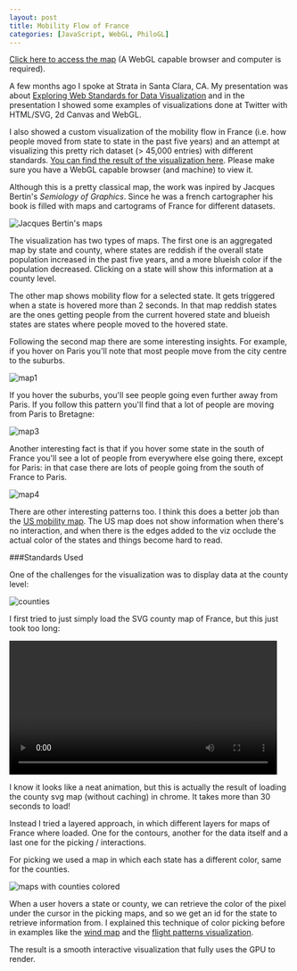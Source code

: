 ```yaml
---
layout: post
title: Mobility Flow of France
categories: [JavaScript, WebGL, PhiloGL]
---
```


[Click here to access the map](http://philogb.github.io/france/) (A WebGL capable browser and computer
is required).

A few months ago I spoke at Strata in Santa Clara, CA. My
presentation was about [Exploring Web Standards for Data
Visualization](http://strata.oreilly.com/2013/01/exploring-web-standards-for-high-data-density-visualizations.html) and in the presentation I showed some examples of
visualizations done at Twitter with HTML/SVG, 2d Canvas and WebGL.

I also showed a custom visualization of the mobility flow in France
(i.e. how people moved from state to state in the past five years) and
an attempt at visualizing this pretty rich dataset (> 45,000 entries) with
different standards. [You can find the result of the visualization
here](http://philogb.github.io/france). Please make sure you have a WebGL capable browser (and machine)
to view it.

Although this is a pretty classical map, the work was inpired by Jacques
Bertin's *Semiology of Graphics*. Since he was a french cartographer his
book is filled with maps and cartograms of France for different
datasets.

![Jacques Bertin's maps](/blog/assets/france/bertin.png)

The visualization has two types of maps. The first one is an aggregated
map by state and county, where states are reddish if the overall state
population increased in the past five years, and a more blueish color if
the population decreased. Clicking on a state will show this information
at a county level.

The other map shows mobility flow for a selected state. It gets triggered when a state is hovered more than 2 seconds. In that map reddish states are the ones getting people from the current hovered state and blueish states are states where people moved to the hovered state.

Following the second map there are some interesting insights. For
example, if you hover on Paris you'll note that most people move from
the city centre to the suburbs.

![map1](/blog/assets/france/1.png)

If you hover the suburbs, you'll see
people going even further away from Paris. If you follow this pattern
you'll find that a lot of people are moving from Paris to Bretagne:

![map3](/blog/assets/france/3.png)

Another interesting fact is that if you hover some state in the south of
France you'll see a lot of people from everywhere else going there,
except for Paris: in that case there are lots of people going from the
south of France to Paris.

![map4](/blog/assets/france/4.png)

There are other interesting patterns too.
I think this does a better job than the [US mobility map](http://www.forbes.com/special-report/2011/migration.html). The US map
does not show information when there's no interaction, and when there is
the edges added to the viz occlude the actual color of the states and
things become hard to read.

###Standards Used

One of the challenges for the visualization was to display data at the county level:

![counties](/blog/assets/france/county.png)

I first tried to just simply load the SVG county map of France, but this
just took too long:

<video controls="true" width="480">
  <source src="/blog/assets/france/france-svg.mp4" type='video/mp4; codecs="avc1.42E01E, mp4a.40.2"' />
  <source src="/blog/assets/france/france-svg.webm" />
</video>

I know it looks like a neat animation, but this is actually the result
of loading the county svg map (without caching) in chrome. It takes more
than 30 seconds to load!

Instead I tried a layered approach, in which different layers for maps
of France where loaded. One for the contours, another for the data
itself and a last one for the picking / interactions.

For picking we used a map in which each state has a different color,
same for the counties.

![maps with counties colored](/blog/assets/france/counties.png)

When a user hovers a state or county, we can retrieve the color of
the pixel under the cursor in the picking maps, and so we get an id for
the state to retrieve information from. I explained this technique of
color picking before in examples like the [wind map](/blog/2012/02/27/wind-motion-patterns/) and
the [flight patterns visualization](http://www.senchalabs.org/philogl/PhiloGL/examples/worldFlights/).

The result is a smooth interactive visualization that fully uses the
GPU to render.

